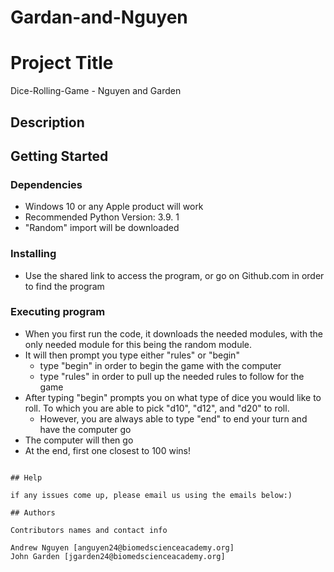 # Gardan-and-Nguyen
# Project Title

Dice-Rolling-Game - Nguyen and Garden

## Description



## Getting Started

### Dependencies

* Windows 10 or any Apple product will work
* Recommended Python Version: 3.9. 1
* "Random" import will be downloaded

### Installing

* Use the shared link to access the program, or go on Github.com in order to find the program

### Executing program

* When you first run the code, it downloads the needed modules, with the only needed module for this being the random module.
* It will then prompt you type either "rules" or "begin" 
  * type "begin" in order to begin the game with the computer
  * type "rules" in order to pull up the needed rules to follow for the game
* After typing "begin" prompts you on what type of dice you would like to roll. To which you are able to pick "d10", "d12", and "d20" to roll.
  * However, you are always able to type "end" to end your turn and have the computer go
* The computer will then go
* At the end, first one closest to 100 wins!

```

## Help

if any issues come up, please email us using the emails below:)

## Authors

Contributors names and contact info

Andrew Nguyen [anguyen24@biomedscienceacademy.org]
John Garden [jgarden24@biomedscienceacademy.org]
